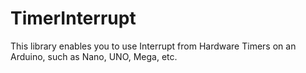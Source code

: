 # TimerInterrupt
This library enables you to use Interrupt from Hardware Timers on an Arduino, such as Nano, UNO, Mega, etc.
